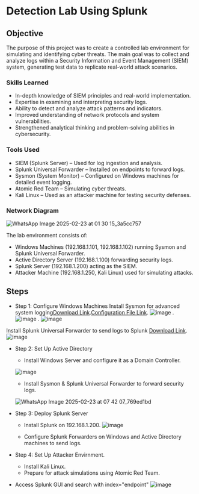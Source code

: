 # Detection Lab Using Splunk

## Objective

The purpose of this project was to create a controlled lab environment for simulating and identifying cyber threats. The main goal was to collect and analyze logs within a Security Information and Event Management (SIEM) system, generating test data to replicate real-world attack scenarios.

### Skills Learned

- In-depth knowledge of SIEM principles and real-world implementation.
- Expertise in examining and interpreting security logs.
- Ability to detect and analyze attack patterns and indicators.
- Improved understanding of network protocols and system vulnerabilities.
- Strengthened analytical thinking and problem-solving abilities in cybersecurity.

### Tools Used

- SIEM (Splunk Server) – Used for log ingestion and analysis.
- Splunk Universal Forwarder – Installed on endpoints to forward logs.
- Sysmon (System Monitor) – Configured on Windows machines for detailed event logging.
- Atomic Red Team – Simulating cyber threats.
- Kali Linux – Used as an attacker machine for testing security defenses.

 ### Network Diagram
 ![WhatsApp Image 2025-02-23 at 01 30 15_3a5cc757](https://github.com/user-attachments/assets/980d53fb-071e-40e8-88a5-3cb7c6e404c7)


The lab environment consists of:
- Windows Machines (192.168.1.101, 192.168.1.102) running Sysmon and Splunk Universal Forwarder.
- Active Directory Server (192.168.1.100) forwarding security logs.
- Splunk Server (192.168.1.200) acting as the SIEM.
- Attacker Machine (192.168.1.250, Kali Linux) used for simulating attacks.


## Steps
- Step 1: Configure Windows Machines
Install Sysmon for advanced system logging<a href="https://download.sysinternals.com/files/Sysmon.zip">Download Link</a>.<a href="https://github.com/olafhartong/sysmon-modular/blob/master/sysmonconfig.xml">Configuration File Link</a>.
![image](https://github.com/user-attachments/assets/55c5a44d-4fc4-4931-9fc3-9b9d444c53df)
.
![image](https://github.com/user-attachments/assets/d01b1571-e1b7-4741-8a50-a8fab74bd03c)
.
![image](https://github.com/user-attachments/assets/15485048-482e-43ed-948c-dfdf8e808777)



Install Splunk Universal Forwarder to send logs to Splunk <a href="https://google.com">Download Link</a>.
![image](https://github.com/user-attachments/assets/16edf7bf-3841-40dd-9860-943d3ef180a9)

- Step 2: Set Up Active Directory
  - Install Windows Server and configure it as a Domain Controller.

   ![image](https://github.com/user-attachments/assets/fd305c11-c86e-4fe2-b0ef-ed14cfe155a9)

  - Install Sysmon & Splunk Universal Forwarder to forward security logs.

   ![WhatsApp Image 2025-02-23 at 07 42 07_769ed1bd](https://github.com/user-attachments/assets/825734e4-b508-47cf-aae6-0c1913f468fc)


- Step 3: Deploy Splunk Server
  - Install Splunk on 192.168.1.200.
    ![image](https://github.com/user-attachments/assets/ba101f91-c402-4af6-a94c-24c247254af1)

  - Configure Splunk Forwarders on Windows and Active Directory machines to send logs.
- Step 4: Set Up Attacker Envirnment.
   - Install Kali Linux.
   - Prepare for attack simulations using Atomic Red Team.
- Access Splunk GUI and search with index="endpoint"
 ![image](https://github.com/user-attachments/assets/4ad9de03-2e48-483b-9e7b-f16d913a36f9)



